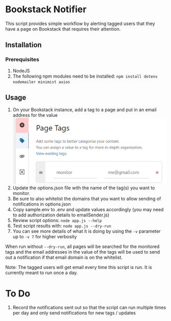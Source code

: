# Bookstack Notifier
This script provides simple workflow by alerting tagged users that they have a page on Bookstack that requires their attention.
## Installation
### Prerequisites
1. NodeJS
2. The following npm modules need to be installed: `npm install dotenv nodemailer minimist axios`

## Usage
1. On your Bookstack instance, add a tag to a page and put in an email address for the value
![tags](https://github.com/gregfroese/bookstack-notifier/blob/main/images/tags.png)
2. Update the options.json file with the name of the tag(s) you want to monitor.
3. Be sure to also whitelist the domains that you want to allow sending of notifications in options.json
4. Copy sample.env to .env and update values accordingly (you may need to add authorization details to emailSender.js)
5. Review script options: `node app.js --help`
6. Test script results with: `node app.js --dry-run`
  1. You can see more details of what it is doing by using the `-v` parameter up to `-v 7` for higher verbosity

When run without `--dry-run`, all pages will be searched for the monitored tags and the email addresses in the value of the tags will be used to send out a notification if that email domain is on the whitelist.

Note: The tagged users will get email every time this script is run. It is currently meant to run once a day.

# To Do
1. Record the notifications sent out so that the script can run multiple times per day and only send notifications for new tags / updates
